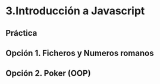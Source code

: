 # 3.Introducción a Javascript

**Práctica**
---

**Opción 1. Ficheros y Numeros romanos**
---

**Opción 2. Poker (OOP)**
---
